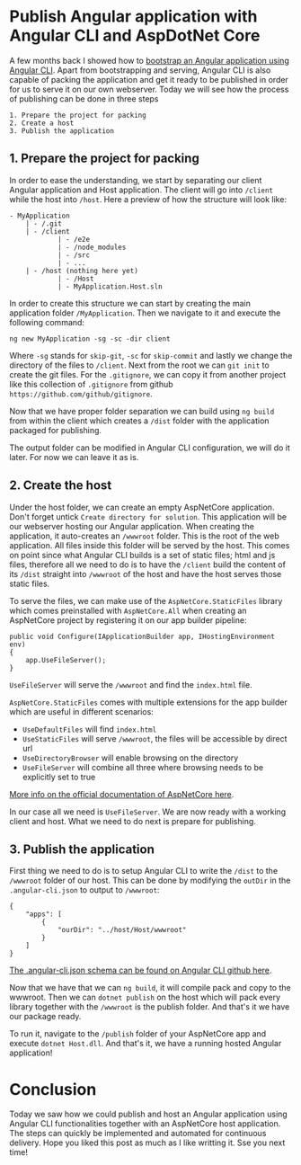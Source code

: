 # Publish Angular application with Angular CLI and AspDotNet Core

A few months back I showed how to [bootstrap an Angular application using Angular CLI](https://kimsereyblog.blogspot.sg/2017/06/bootstrap-your-angular-project-with_30.html). Apart from bootstrapping and serving, Angular CLI is also capable of packing the application and get it ready to be published in order for us to serve it on our own webserver. Today we will see how the process of publishing can be done in three steps

```
1. Prepare the project for packing
2. Create a host
3. Publish the application
```

## 1. Prepare the project for packing

In order to ease the understanding, we start by separating our client Angular application and Host application.
The client will go into `/client` while the host into `/host`. Here a preview of how the structure will look like:

```
- MyApplication
    | - /.git
    | - /client
            | - /e2e
            | - /node_modules
            | - /src
            | - ...
    | - /host (nothing here yet)
            | - /Host
            | - MyApplication.Host.sln
```

In order to create this structure we can start by creating the main application folder `/MyApplication`. Then we navigate to it and execute the following command:

```
ng new MyApplication -sg -sc -dir client
```

Where `-sg` stands for `skip-git`, `-sc` for `skip-commit` and lastly we change the directory of the files to `/client`.
Next from the root we can `git init` to create the git files. For the `.gitignore`, we can copy it from another project like this collection of `.gitignore` from github `https://github.com/github/gitignore`.

Now that we have proper folder separation we can build using `ng build` from within the client which creates a `/dist` folder with the application packaged for publishing. 

The output folder can be modified in Angular CLI configuration, we will do it later. For now we can leave it as is. 

## 2. Create the host

Under the host folder, we can create an empty AspNetCore application. Don't forget untick `Create directory for solution`. 
This application will be our webserver hosting our Angular application. 
When creating the application, it auto-creates an `/wwwroot` folder. This is the root of the web application. All files inside this folder will be served by the host. 
This comes on point since what Angular CLI builds is a set of static files; html and js files, therefore all we need to do is to have the `/client` build the content of its `/dist` straight into `/wwwroot` of the host and have the host serves those static files.

To serve the files, we can make use of the `AspNetCore.StaticFiles` library which comes preinstalled with `AspNetCore.All` when creating an AspNetCore project by registering it on our app builder pipeline:

```
public void Configure(IApplicationBuilder app, IHostingEnvironment env)
{
    app.UseFileServer();
}
```

`UseFileServer` will serve the `/wwwroot` and find the `index.html` file.

`AspNetCore.StaticFiles` comes with multiple extensions for the app builder which are useful in different scenarios:

 - `UseDefaultFiles` will find `index.html`
 - `UseStaticFiles` will serve `/wwwroot`, the files will be accessible by direct url
 - `UseDirectoryBrowser` will enable browsing on the directory
 - `UseFileServer` will combine all three where browsing needs to be explicitly set to true

[More info on the official documentation of AspNetCore here](https://docs.microsoft.com/en-us/aspnet/core/fundamentals/static-files).

In our case all we need is `UseFileServer`. We are now ready with a working client and host. What we need to do next is prepare for publishing.

## 3. Publish the application

First thing we need to do is to setup Angular CLI to write the `/dist` to the `/wwwroot` folder of our host.
This can be done by modifying the `outDir` in the `.angular-cli.json` to output to `/wwwroot`:

```
{
    "apps": [
        {
            "ourDir": "../host/Host/wwwroot"
        }
    ]
}
```

[The .angular-cli.json schema can be found on Angular CLI github here](https://github.com/angular/angular-cli/blob/master/packages/%40angular/cli/lib/config/schema.json).

Now that we have that we can `ng build`, it will compile pack and copy to the wwwroot. Then we can `dotnet publish` on the host which will pack every library together with the `/wwwroot` is the publish folder. And that's it we have our package ready.

To run it, navigate to the `/publish` folder of your AspNetCore app and execute `dotnet Host.dll`. And that's it, we have a running hosted Angular application!

# Conclusion

Today we saw how we could publish and host an Angular application using Angular CLI functionalities together with an AspNetCore host application. The steps can quickly be implemented and automated for continuous delivery. Hope you liked this post as much as I like writting it. Sse you next time!